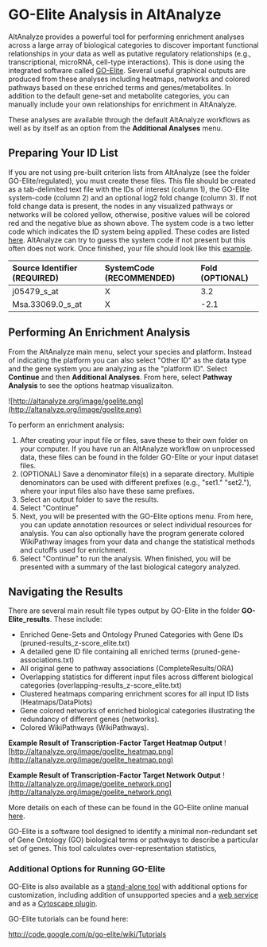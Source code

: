 # GO-Elite Analysis in AltAnalyze #

AltAnalyze provides a powerful tool for performing enrichment analyses across a large array of biological categories to discover important functional relationships in your data as well as putative regulatory relationships (e.g., transcriptional, microRNA, cell-type interactions). This is done using the integrated software called [GO-Elite](http://www.genmapp.org/goelite). Several useful graphical outputs are produced from these analyses including heatmaps, networks and colored pathways based on these enriched terms and genes/metabolites. In addition to the default gene-set and metabolite categories, you can manually include your own relationships for enrichment in AltAnalyze.

These analyses are available through the default AltAnalyze workflows as well as by itself as an option from the **Additional Analyses** menu.

## Preparing Your ID List ##

If you are not using pre-built criterion lists from AltAnalyze (see the folder GO-Elite/regulated), you must create these files. This file should be created as a tab-delimited text file with the IDs of interest (column 1), the GO-Elite system-code (column 2) and an optional log2 fold change (column 3). If not fold change data is present, the nodes in any visualized pathways or networks will be colored yellow, otherwise, positive values will be colored red and the negative blue as shown above. The system code is a two letter code which indicates the ID system being applied. These codes are listed [here](http://www.genmapp.org/go_elite/help.htm#systemcodes). AltAnalyze can try to guess the system code if not present but this often does not work. Once finished, your file should look like this [example](http://www.altanalyze.org/help_files/image/GE.CP_vs_wt-fold2.0_rawp0.05.txt).

| Source Identifier (REQUIRED) | SystemCode (RECOMMENDED) | Fold (OPTIONAL) |
|:-----------------------------|:-------------------------|:----------------|
| j05479\_s\_at                | X                        | 3.2             |
| Msa.33069.0\_s\_at           | X                        | -2.1            |

## Performing An Enrichment Analysis ##

From the AltAnalyze main menu, select your species and platform. Instead of indicating the platform you can also select "Other ID" as the data type and the gene system you are analyzing as the "platform ID". Select **Continue** and then **Additional Analyses**. From here, select **Pathway Analysis** to see the options heatmap visualizaiton.

![http://altanalyze.org/image/goelite.png](http://altanalyze.org/image/goelite.png)

To perform an enrichment analysis:
  1. After creating your input file or files, save these to their own folder on your computer. If you have run an AltAnalyze workflow on unprocessed data, these files can be found in the folder GO-Elite or your input dataset files.
  1. (OPTIONAL) Save a denominator file(s) in a separate directory. Multiple denominators can be used with different prefixes (e.g., "set1." "set2."), where your input files also have these same prefixes.
  1. Select an output folder to save the results.
  1. Select "Continue"
  1. Next, you will be presented with the GO-Elite options menu. From here, you can update annotation resources or select individual resources for analysis. You can also optionally have the program generate colored WikiPathway images from your data and change the statistical methods and cutoffs used for enrichment.
  1. Select "Continue" to run the analysis. When finished, you will be presented with a summary of the last biological category analyzed.

## Navigating the Results ##

There are several main result file types output by GO-Elite in the folder **GO-Elite\_results**. These include:
  * Enriched Gene-Sets and Ontology Pruned Categories with Gene IDs (pruned-results\_z-score\_elite.txt)
  * A detailed gene ID file containing all enriched terms (pruned-gene-associations.txt)
  * All original gene to pathway associations (CompleteResults/ORA)
  * Overlapping statistics for different input files across different biological categories (overlapping-results\_z-score\_elite.txt)
  * Clustered heatmaps comparing enrichment scores for all input ID lists (Heatmaps/DataPlots)
  * Gene colored networks of enriched biological categories illustrating the redundancy of different genes (networks).
  * Colored WikiPathways (WikiPathways).


**Example Result of Transcription-Factor Target Heatmap Output**
![http://altanalyze.org/image/goelite_heatmap.png](http://altanalyze.org/image/goelite_heatmap.png)

**Example Result of Transcription-Factor Target Network Output**
![http://altanalyze.org/image/goelite_network.png](http://altanalyze.org/image/goelite_network.png)

More details on each of these can be found in the GO-Elite online manual [here](http://www.genmapp.org/go_elite/help_main.htm).

GO-Elite is a software tool designed to identify a minimal non-redundant set of Gene Ontology (GO) biological terms or pathways to describe a particular set of genes. This tool calculates over-representation statistics,

### Additional Options for Running GO-Elite ###
GO-Elite is also available as a [stand-alone tool](http://www.genmapp.org/go_elite) with additional options for customization, including addition of unsupported species and a [web service](http://webservices.rbvi.ucsf.edu/opal/CreateSubmissionForm.do?serviceURL=http%3A%2F%2Flocalhost%3A8080%2Fopal%2Fservices%2FGOEliteService) and as a [Cytoscape plugin](http://www.cytoscape.org).

GO-Elite tutorials can be found here:

http://code.google.com/p/go-elite/wiki/Tutorials